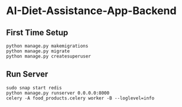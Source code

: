 # AI-Diet-Assistance-App-Backend

## First Time Setup
```
python manage.py makemigrations
python manage.py migrate
python manage.py createsuperuser
```

## Run Server
```
sudo snap start redis
python manage.py runserver 0.0.0.0:8000
celery -A food_products.celery worker -B --loglevel=info
```
